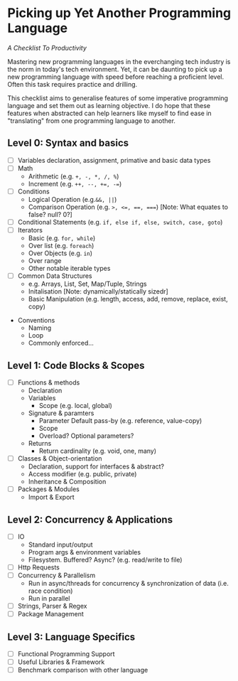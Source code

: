 # Picking up Yet Another Programming Language
*A Checklist To Productivity*

Mastering new programming languages in the everchanging tech industry is the norm in today's tech environment. Yet, it can be daunting to pick up a new programming language with speed before reaching a proficient level. Often this task requires practice and drilling. 

This checklist aims to generalise features of some imperative programming language and set them out as learning objective. I do hope that these features when abstracted can help learners like myself to find ease in "translating" from one programming language to another. 

## Level 0: Syntax and basics
- [ ] Variables declaration, assignment, primative and basic data types
- [ ] Math
  - Arithmetic (e.g. `+, -, *, /, %`)
  - Increment (e.g. `++, --, +=, -=`)
- [ ] Conditions
  - Logical Operation (e.g.`&&, ||`)
  - Comparison Operation (e.g. `>, <=, ==, ===`) [Note: What equates to false? null? 0?]
- [ ] Conditional Statements (e.g. `if, else if, else, switch, case, goto`)
- [ ] Iterators
  - Basic (e.g. `for, while`)
  - Over list (e.g. `foreach`)
  - Over Objects (e.g. `in`)
  - Over range    
  - Other notable iterable types
- [ ] Common Data Structures
  - e.g. Arrays, List, Set, Map/Tuple, Strings
  - Initalisation [Note: dynamically/statically sizedr]
  - Basic Manipulation (e.g. length, access, add, remove, replace, exist, copy)
- Conventions
  - Naming
  - Loop
  - Commonly enforced...


## Level 1: Code Blocks & Scopes
- [ ] Functions & methods
  - Declaration
  - Variables
    - Scope (e.g. local, global)
  - Signature & paramters
    - Parameter Default pass-by (e.g. reference, value-copy)
    - Scope    
    - Overload? Optional parameters?    
  - Returns
    - Return cardinality (e.g. void, one, many)
- [ ] Classes & Object-orientation
  - Declaration, support for interfaces & abstract?
  - Access modifier (e.g. public, private)
  - Inheritance & Composition
- [ ] Packages & Modules
  - Import & Export

## Level 2: Concurrency & Applications
 - [ ] IO
   - Standard input/output
   - Program args & environment variables
   - Filesystem. Buffered? Async? (e.g. read/write to file)
 - [ ] Http Requests
 - [ ] Concurrency & Parallelism
   - Run in async/threads for concurrency & synchronization of data (i.e. race condition)
   - Run in parallel
 - [ ] Strings, Parser & Regex
 - [ ] Package Management

## Level 3: Language Specifics
 - [ ] Functional Programming Support
 - [ ] Useful Libraries & Framework
 - [ ] Benchmark comparison with other language

